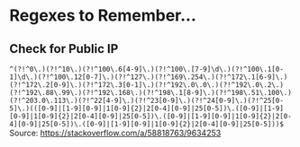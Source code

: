 # Regexes to Remember...

## Check for Public IP
`^(?!^0\.)(?!^10\.)(?!^100\.6[4-9]\.)(?!^100\.[7-9]\d\.)(?!^100\.1[0-1]\d\.)(?!^100\.12[0-7]\.)(?!^127\.)(?!^169\.254\.)(?!^172\.1[6-9]\.)(?!^172\.2[0-9]\.)(?!^172\.3[0-1]\.)(?!^192\.0\.0\.)(?!^192\.0\.2\.)(?!^192\.88\.99\.)(?!^192\.168\.)(?!^198\.1[8-9]\.)(?!^198\.51\.100\.)(?!^203.0\.113\.)(?!^22[4-9]\.)(?!^23[0-9]\.)(?!^24[0-9]\.)(?!^25[0-5]\.)(([0-9]|[1-9][0-9]|1[0-9]{2}|2[0-4][0-9]|25[0-5])\.([0-9]|[1-9][0-9]|1[0-9]{2}|2[0-4][0-9]|25[0-5])\.([0-9]|[1-9][0-9]|1[0-9]{2}|2[0-4][0-9]|25[0-5])\.([0-9]|[1-9][0-9]|1[0-9]{2}|2[0-4][0-9]|25[0-5]))$`   
Source: https://stackoverflow.com/a/58818763/9634253   

